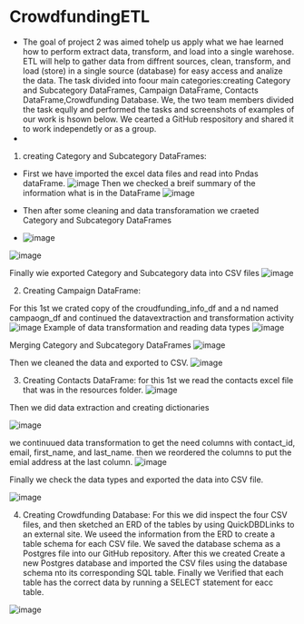 # CrowdfundingETL
* The goal of project 2 was aimed tohelp us apply what we hae learned how to perform extract data, transform, and load into a single warehose. ETL will help to gather data from diffrent sources, clean, transform, and load (store) in a single source (database) for easy access and analize the data. The task divided into foour main categories:creating Category and Subcategory DataFrames, Campaign DataFrame, Contacts DataFrame,Crowdfunding Database. We, the two team members divided the task eqully and performed the tasks and screenshots of examples of our work is hsown below. We cearted a GitHub respository and shared it to work independetly or as a group.
* 
1. creating Category and Subcategory DataFrames:

* First we have imported the excel data files and read into Pndas dataFrame.
![image](https://user-images.githubusercontent.com/117956888/225741748-4cbbd612-0dac-4f21-8058-287a9e32b7f0.png)
Then we checked a breif summary of the information  what is in the DataFrame 
![image](https://user-images.githubusercontent.com/117956888/225742098-18e4839a-d726-41cd-bce7-5221861bdd8d.png)

* Then after some cleaning and data transforamation we craeted Category and Subcategory DataFrames
* ![image](https://user-images.githubusercontent.com/117956888/225742710-1815e4da-5c56-4860-8bf3-45c23c43d24f.png)

![image](https://user-images.githubusercontent.com/117956888/225742924-8ae3305a-bcea-4cef-b933-9e885aeaee5d.png)

Finally wie exported Category and Subcategory data into CSV files
![image](https://user-images.githubusercontent.com/117956888/225743781-cc9cd661-4fa7-4012-b1d7-e3e0b9a89bf3.png)

2. Creating Campaign DataFrame:

For this 1st we crated copy of the croudfunding_info_df and a nd named campaogn_df and continued the datavextraction and transformation activity
![image](https://user-images.githubusercontent.com/117956888/225744472-6ddd3843-0d4d-4697-9c6e-11dde991ecf6.png)
Example of data transformation and reading data types
![image](https://user-images.githubusercontent.com/117956888/225744727-5448fcbd-127d-4f9d-945d-67f8d408d384.png)

Merging Category and Subcategory DataFrames
![image](https://user-images.githubusercontent.com/117956888/225745137-947a6127-98b3-4922-baf1-bfe614e8ddf2.png)

Then we cleaned the data and exported to CSV.
![image](https://user-images.githubusercontent.com/117956888/225745415-acd31d76-8907-4cdc-b585-9b377b95bf78.png)

3. Creating Contacts DataFrame: for this  1st we read the contacts  excel file that  was in the resources folder.
![image](https://user-images.githubusercontent.com/117956888/225745818-cc9fa9dc-736a-4a9a-b9dc-34d5e0793679.png)

Then we did data extraction and creating dictionaries

![image](https://user-images.githubusercontent.com/117956888/225746119-2d236cc9-e11a-456b-b16e-706800cc54bc.png)

we continuued data transformation to get the need columns with contact_id,	email,	first_name, and	last_name. then we reordered the columns to put the emial address at the last column.
![image](https://user-images.githubusercontent.com/117956888/225747129-f047f1dc-c096-485d-ab9c-e55fa72dc87d.png)

Finally we check the data types and exported the data into CSV file.

![image](https://user-images.githubusercontent.com/117956888/225747292-3853aad0-56f9-440d-ae2f-c9956d417d32.png)

4. Creating Crowdfunding Database:
For this  we did inspect the four CSV files, and then sketched an ERD of the tables by using QuickDBDLinks to an external site. We useed the information from the ERD to create a table schema for each CSV file. We saved the database schema as a Postgres file into our GitHub repository. After this we created Create a new Postgres database and imported the CSV files using the database schema nto its corresponding SQL table.
Finally we Verified that each table has the correct data by running a SELECT statement for eacc table.

![image](https://user-images.githubusercontent.com/117956888/225748817-5fcd0f94-d9cb-4e26-99e7-fc4cd3bf99f9.png)






